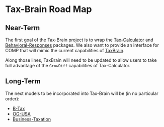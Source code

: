 # Tax-Brain Road Map

## Near-Term

The first goal of the Tax-Brain project is to wrap the [Tax-Calculator](https://www.pslmodels.org/Catalog/Tax-Calculator.html)
and [Behavioral-Responses](https://www.pslmodels.org/Catalog/Behavioral-Responses.html)
packages. We also want to provide an interface for COMP that will mimic the
current capabilities of [TaxBrain](https://www.ospc.org/taxbrain/).

Along those lines, TaxBrain will need to be updated to allow users to take full
advantage of the `GrowDiff` capabilities of Tax-Calculator.

## Long-Term

The next models to be incorporated into Tax-Brain will be (in no particular order):

* [B-Tax](https://www.pslmodels.org/Catalog/B-Tax.html)
* [OG-USA](https://www.pslmodels.org/Catalog/OG-USA.html)
* [Business-Taxation](https://github.com/PSLmodels/Business-Taxation)